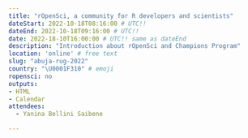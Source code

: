 ```yaml
---
title: "rOpenSci, a community for R developers and scientists"
dateStart: 2022-10-18T08:16:00 # UTC!!
dateEnd: 2022-10-18T09:16:00 # UTC!!
date: 2022-18-10T16:00:00 # UTC!! same as dateEnd
description: "Introduction about rOpenSci and Champions Program"
location: 'online' # free text
slug: "abuja-rug-2022"
country: "\U0001F310" # emoji
ropensci: no
outputs: 
- HTML
- Calendar 
attendees:
  - Yanina Bellini Saibene

---
```


